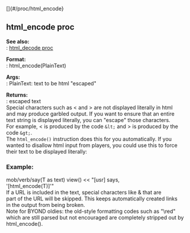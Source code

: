 []{#/proc/html_encode}    
## html_encode proc    
**See also:**    
:   [html_decode proc](/ref/proc/html_decode.md)    
<!-- -->    
**Format:**    
:   html_encode(PlainText)    
<!-- -->    
**Args:**    
:   PlainText: text to be html \"escaped\"    
<!-- -->    
**Returns:**    
:   escaped text    
Special characters such as \< and \> are not displayed literally in html    
and may produce garbled output. If you want to ensure that an entire    
text string is displayed literally, you can \"escape\" those characters.    
For example, \< is produced by the code `&lt;` and \> is produced by the    
code `&gt;`.    
The `html_encode()` instruction does this for you automatically. If you    
wanted to disallow html input from players, you could use this to force    
their text to be displayed literally:    
### Example:    
mob/verb/say(T as text) view() \<\< \"\[usr\] says,    
\'\[html_encode(T)\]\'\"    
If a URL is included in the text, special characters like & that are    
part of the URL will be skipped. This keeps automatically created links    
in the output from being broken.    
Note for BYOND oldies: the old-style formatting codes such as \"\\red\"    
which are still parsed but not encouraged are completely stripped out by    
html_encode().  